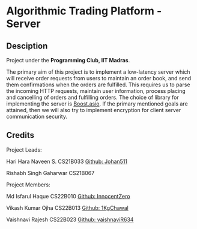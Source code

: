 # Algorithmic Trading Platform - Server

## Desciption

Project under the **Programming Club, IIT Madras**.

The primary aim of this project is to implement a low-latency server which will receive order requests from users to maintain an order book, and send them confirmations when the orders are fulfilled. This requires us to parse the incoming HTTP requests, maintain user information, process placing and cancelling of orders and fulfilling orders. The choice of library for implementing the server is [Boost.asio](https://www.boost.org/doc/libs/1_76_0/doc/html/boost_asio.html). If the primary mentioned goals are attained, then we will also try to implement encryption for client server communication security.

## Credits

Project Leads:

Hari Hara Naveen S. 
CS21B033
[Github: Johan511](https://github.com/Johan511/)

Rishabh Singh Gaharwar 
CS21B067

Project Members:

Md Isfarul Haque
CS22B010
[Github: InnocentZero](https://github.com/InnocentZero)

Vikash Kumar Ojha
CS22B013
[Github: 1KgChawal](https://github.com/1KgChawal)

Vaishnavi Rajesh
CS22B023
[Github: vaishnaviR634](https://github.com/vaishnaviR634)
